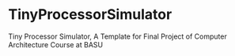 # TinyProcessorSimulator
Tiny Processor Simulator, A Template for Final Project of Computer Architecture Course at BASU

